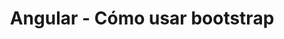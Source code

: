 ---
layout: post
title: Angular - Cómo usar bootstrap
meta: ¿Cómo crear formularios con Angular? Aprende como usar FormControl, FormGroup y FormBuilder en Angular
description: ¿Cómo crear formularios con Angular? Aprende como usar FormControl, FormGroup y FormBuilder en Angular
summary: En este artículo veremos qué son los componentes y cómo crearlos, además vamos a configurar rutas en la página para visualizar estos componentes que hemos creado.
title-page: Qué es Angular y cómo se instala
image: angular-forms
lang: es
tags: [Angular] 
serie: angular

---